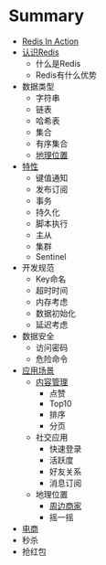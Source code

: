 # Summary

* [Redis In Action](README.md)
* [认识Redis](ru-men.md)
  * 什么是Redis
  * Redis有什么优势
* 数据类型
  * 字符串
  * 链表
  * 哈希表
  * 集合
  * 有序集合
  * [地理位置](di-li-wei-zhi.md)
* [特性](te-xing.md)
  * 键值通知
  * 发布订阅
  * 事务
  * 持久化
  * 脚本执行
  * 主从
  * 集群
  * Sentinel
* 开发规范
  * Key命名
  * 超时时间
  * 内存考虑
  * 数据初始化
  * 延迟考虑
* 数据安全
  * 访问密码
  * 危险命令
* [应用场景](ying-yong-chang-jing.md)
  * [内容管理](nei-rong-guan-li.md)
    * 点赞
    * Top10
    * 排序
    * 分页
  * 社交应用
    * 快速登录
    * 活跃度
    * 好友关系
    * 消息订阅
  * 地理位置
    * [周边商家](sheng-huo-fu-wu.md)
    * 摇一摇
* [电商](dian-shang.md)
* 秒杀
* 抢红包

